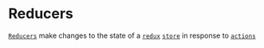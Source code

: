 # Reducers
[```Reducers```](http://rackt.github.io/redux/docs/basics/Reducers.html) make changes to the state of a [```redux```](http://rackt.github.io/redux/index.html) [```store```](http://rackt.github.io/redux/docs/basics/Store.html) in response to [```actions```](http://rackt.github.io/redux/docs/basics/Actions.html)
